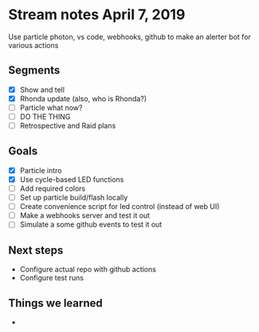 # Stream notes April 7, 2019

Use particle photon, vs code, webhooks, github
to make an alerter bot for various actions

## Segments

- [x] Show and tell
- [x] Rhonda update (also, who is Rhonda?)
- [ ] Particle what now?
- [ ] DO THE THING
- [ ] Retrospective and Raid plans

## Goals

- [x] Particle intro
- [x] Use cycle-based LED functions
- [ ] Add required colors
- [ ] Set up particle build/flash locally
- [ ] Create convenience script for led control (instead of web UI)
- [ ] Make a webhooks server and test it out
- [ ] Simulate a some github events to test it out

## Next steps

- Configure actual repo with github actions
- Configure test runs

## Things we learned

- 
